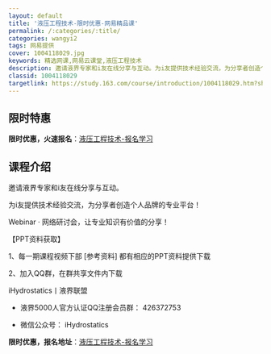 ```yaml
---
layout: default
title: '液压工程技术-限时优惠-网易精品课'
permalink: /:categories/:title/
categories: wangyi2
tags: 网易提供
cover: 1004118029.jpg
keywords: 精选网课,网易云课堂,液压工程技术
description: 邀请液界专家和i友在线分享与互动。为i友提供技术经验交流，为分享者创造个人品牌的专业平台！Webinar·网络研讨会，让
classid: 1004118029
targetlink: https://study.163.com/course/introduction/1004118029.htm?share=1&shareId=1025206652&utm_campaign=share&utm_medium=iphoneShare&utm_source=&utm_u=1025206652
---
```


## 限时特惠

**限时优惠，火速报名**：[液压工程技术-报名学习](https://study.163.com/course/introduction/1004118029.htm?share=1&shareId=1025206652&utm_campaign=share&utm_medium=iphoneShare&utm_source=&utm_u=1025206652)

## 课程介绍

邀请液界专家和i友在线分享与互动。

为i友提供技术经验交流，为分享者创造个人品牌的专业平台！

Webinar · 网络研讨会，让专业知识有价值的分享！



【PPT资料获取】

1、每一期课程视频下部 [参考资料] 都有相应的PPT资料提供下载

2、加入QQ群，在群共享文件内下载



iHydrostatics丨液界联盟

- 液界5000人官方认证QQ注册会员群： 426372753

- 微信公众号： iHydrostatics

**限时优惠，报名地址**：[液压工程技术-报名学习](https://study.163.com/course/introduction/1004118029.htm?share=1&shareId=1025206652&utm_campaign=share&utm_medium=iphoneShare&utm_source=&utm_u=1025206652)

